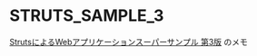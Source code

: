 STRUTS_SAMPLE_3
===============

[StrutsによるWebアプリケーションスーパーサンプル 第3版](http://www.sbcr.jp/products/4797359022.html) のメモ

